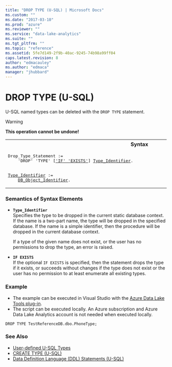 ```yaml
---
title: "DROP TYPE (U-SQL) | Microsoft Docs"
ms.custom: ""
ms.date: "2017-03-10"
ms.prod: "azure"
ms.reviewer: ""
ms.service: "data-lake-analytics"
ms.suite: ""
ms.tgt_pltfrm: ""
ms.topic: "reference"
ms.assetid: 5fe7d149-2f9b-40ac-9245-74b98a99ff04
caps.latest.revision: 8
author: "edmacauley"
ms.author: "edmaca"
manager: "jhubbard"
---
```

# DROP TYPE (U-SQL)
U-SQL named types can be deleted with the `DROP TYPE` statement.  

> [!WARNING]
> **This operation cannot be undone!**

<table><th>Syntax</th><tr><td><pre>
Drop_Type_Statement :=                                                                                   
    'DROP' 'TYPE' [<a href="#IE">'IF' 'EXISTS'</a>] <a href="#t_ident">Type_Identifier</a>.
<br />
<a href="#t_ident">Type_Identifier</a> := 
    <a href="u-sql-identifiers.md">DB_Object_Identifier</a>.  
</pre></td></tr></table>

### Semantics of Syntax Elements    
-   <a name="t_ident"></a>**`Type_Identifier`**   
Specifies the type to be dropped in the current static database context. If the name is a two-part name, the type will be dropped in the specified database. If the name is a simple identifier, then the procedure will be dropped in the current database context.  
  
    If a type of the given name does not exist, or the user has no permissions to drop the type, an error is raised.  
  
-   <a name="IE"></a>**`IF EXISTS`**   
If the optional `IF EXISTS` is specified, then the statement drops the type if it exists, or succeeds without changes if the type does not exist or the user has no permission to at least enumerate all existing types.  
  
### Example    
- The example can be executed in Visual Studio with the [Azure Data Lake Tools plug-in](https://www.microsoft.com/download/details.aspx?id=49504).  
- The script can be executed locally.  An Azure subscription and Azure Data Lake Analytics account is not needed when executed locally.
```
DROP TYPE TestReferenceDB.dbo.PhoneType;
```
  
### See Also
* [User-defined U-SQL Types](../USQL/user-defined-u-sql-types.md)  
* [CREATE TYPE (U-SQL)](../USQL/create-type-u-sql.md)  
* [Data Definition Language (DDL) Statements (U-SQL)](../USQL/data-definition-language-ddl-statements-u-sql.md)   


